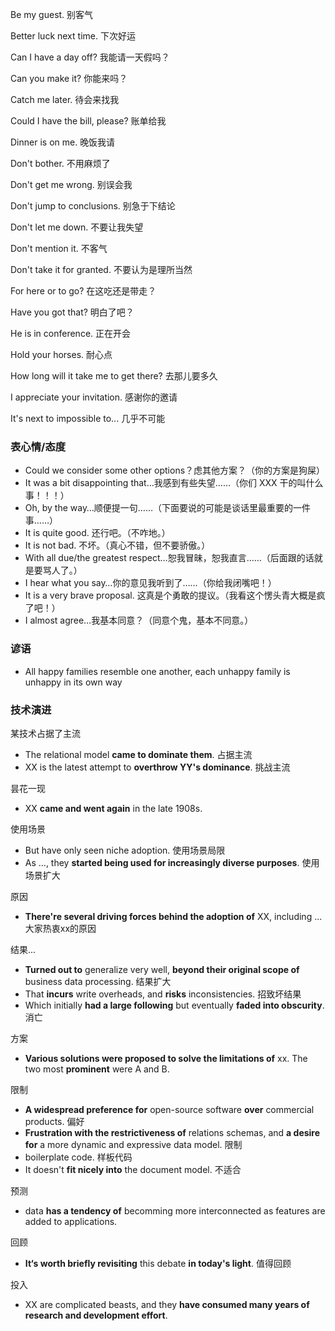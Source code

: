 
Be my guest. 别客气

Better luck next time. 下次好运



Can I have a day off? 我能请一天假吗？

Can you make it? 你能来吗？

Catch me later. 待会来找我

Could I have the bill, please? 账单给我



Dinner is on me. 晚饭我请

Don't bother. 不用麻烦了

Don't get me wrong. 别误会我

Don't jump to conclusions. 别急于下结论

Don't let me down. 不要让我失望

Don't mention it. 不客气

Don't take it for granted. 不要认为是理所当然



For here or to go? 在这吃还是带走？



Have you got that? 明白了吧？

He is in conference. 正在开会

Hold your horses. 耐心点

How long will it take me to get there? 去那儿要多久



I appreciate your invitation. 感谢你的邀请

It's next to impossible to... 几乎不可能



### 表心情/态度

- Could we consider some other options？虑其他方案？（你的方案是狗屎）
- It was a bit disappointing that…我感到有些失望……（你们 XXX 干的叫什么事！！！）
- Oh, by the way…顺便提一句……（下面要说的可能是谈话里最重要的一件事……）
- It is quite good. 还行吧。（不咋地。）
- It is not bad. 不坏。（真心不错，但不要骄傲。）
- With all due/the greatest respect…恕我冒昧，恕我直言……（后面跟的话就是要骂人了。）
- I hear what you say…你的意见我听到了……（你给我闭嘴吧！）
- It is a very brave proposal. 这真是个勇敢的提议。（我看这个愣头青大概是疯了吧！）
- I almost agree…我基本同意？（同意个鬼，基本不同意。）



### 谚语

- All happy families resemble one another, each unhappy family is unhappy in its own way



### 技术演进

某技术占据了主流

- The relational model **came to dominate them**. 占据主流
- XX is the latest attempt to **overthrow YY's dominance**. 挑战主流



昙花一现

- XX **came and went again** in the late 1908s.



使用场景

- But have only seen niche adoption. 使用场景局限
- As ..., they **started being used for increasingly diverse purposes**.  使用场景扩大



原因

- **There're several driving forces behind the adoption of** XX, including ...  大家热衷xx的原因



结果...

- **Turned out to** generalize very well, **beyond their original scope of** business data processing. 结果扩大
- That **incurs** write overheads, and **risks** inconsistencies. 招致坏结果
- Which initially **had a large following** but eventually **faded into obscurity**. 消亡



方案

- **Various solutions were proposed to solve the limitations of** xx. The two most **prominent** were A and B. 



限制

- **A widespread preference for** open-source software **over** commercial products. 偏好
- **Frustration with the restrictiveness of** relations schemas, and **a desire for** a more dynamic and expressive data model. 限制
- boilerplate code. 样板代码
- It doesn't **fit nicely into** the document model. 不适合



预测

- data **has a tendency of** becomming more interconnected as features are added to applications.



回顾

- **It‘s worth briefly revisiting** this debate **in today's light**. 值得回顾



投入

- XX are complicated beasts, and they **have consumed many years of research and development effort**.







